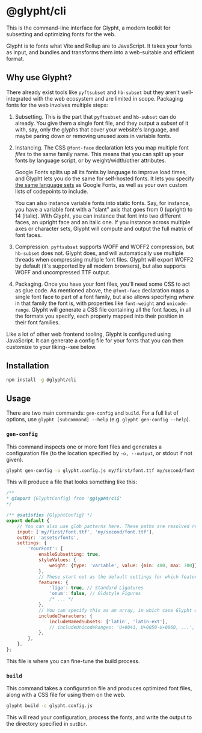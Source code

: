 # @glypht/cli

This is the command-line interface for Glypht, a modern toolkit for subsetting and optimizing fonts for the web.

Glypht is to fonts what Vite and Rollup are to JavaScript. It takes your fonts as input, and bundles and transforms them into a web-suitable and efficient format.

## Why use Glypht?

There already exist tools like `pyftsubset` and `hb-subset` but they aren't well-integrated with the web ecosystem and are limited in scope. Packaging fonts for the web involves multiple steps:

1. Subsetting. This is the part that `pyftsubset` and `hb-subset` can do already. You give them a single font file, and they output a *subset* of it with, say, only the glyphs that cover your website's language, and maybe paring down or removing unused axes in variable fonts.

2. Instancing. The CSS `@font-face` declaration lets you map multiple font *files* to the same family name. This means that you can split up your fonts by language script, or by weight/width/other attributes.

    Google Fonts splits up all its fonts by language to improve load times, and Glypht lets you do the same for self-hosted fonts. It lets you specify [the same language sets](https://github.com/googlefonts/nam-files) as Google Fonts, as well as your own custom lists of codepoints to include.

    You can also instance variable fonts into static fonts. Say, for instance, you have a variable font with a "slant" axis that goes from 0 (upright) to 14 (italic). With Glypht, you can instance that font into two different faces, an upright face and an italic one. If you instance across multiple axes or character sets, Glypht will compute and output the full matrix of font faces.

3. Compression. `pyftsubset` supports WOFF and WOFF2 compression, but `hb-subset` does not. Glypht does, and will automatically use multiple threads when compressing multiple font files. Glypht will export WOFF2 by default (it's supported by all modern browsers), but also supports WOFF and uncompressed TTF output.

4. Packaging. Once you have your font files, you'll need some CSS to act as glue code. As mentioned above, the `@font-face` declaration maps a single font face to part of a font family, but also allows specifying *where* in that family the font is, with properties like `font-weight` and `unicode-range`. Glypht will generate a CSS file containing all the font faces, in all the formats you specify, each properly mapped into their position in their font families.

Like a lot of other web frontend tooling, Glypht is configured using JavaScript. It can generate a config file for your fonts that you can then customize to your liking--see below.

## Installation

```bash
npm install -g @glypht/cli
```

## Usage

There are two main commands: `gen-config` and `build`. For a full list of options, use `glypht [subcommand] --help` (e.g. `glypht gen-config --help`).

### `gen-config`

This command inspects one or more font files and generates a configuration file (to the location specified by `-o, --output`, or stdout if not given).

```bash
glypht gen-config -o glypht.config.js my/first/font.ttf my/second/font.ttf
```

This will produce a file that looks something like this:

```js
/**
* @import {GlyphtConfig} from '@glypht/cli'
*/

/** @satisfies {GlyphtConfig} */
export default {
    // You can also use glob patterns here. These paths are resolved relative to this config file.
    input: ['my/first/font.ttf', 'my/second/font.ttf'],
    outDir: 'assets/fonts',
    settings: {
        'YourFont': {
            enableSubsetting: true,
            styleValues: {
                weight: {type: 'variable', value: {min: 400, max: 700}},
            },
            // These start out as the default settings for which features to keep.
            features: {
                'liga': true, // Standard Ligatures
                'onum': false, // Oldstyle Figures
                /* ... */
            },
            // You can specify this as an array, in which case Glypht will split up the font by character set.
            includeCharacters: {
                includeNamedSubsets: ['latin', 'latin-ext'],
                // includeUnicodeRanges: 'U+0041, U+0050-U+0060, ...',
            },
        },
    },
};
```

This file is where you can fine-tune the build process.

### `build`

This command takes a configuration file and produces optimized font files, along with a CSS file for using them on the web.

```bash
glypht build -c glypht.config.js
```

This will read your configuration, process the fonts, and write the output to the directory specified in `outDir`.
